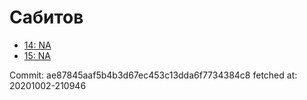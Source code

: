 # Сабитов
- [14: NA](14.md)
- [15: NA](15.md)

Commit: ae87845aaf5b4b3d67ec453c13dda6f7734384c8
 fetched at: 20201002-210946
